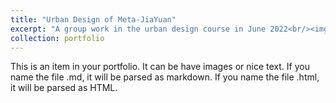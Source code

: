 ```yaml
---
title: "Urban Design of Meta-JiaYuan"
excerpt: "A group work in the urban design course in June 2022<br/><img src='/images/urbandesign-1.jpg'><img src='/images/urbandesign-2.jpg'><img src='/images/urbandesign-3.jpg'><img src='/images/urbandesign-4.jpg'>"
collection: portfolio
---
```


This is an item in your portfolio. It can be have images or nice text. If you name the file .md, it will be parsed as markdown. If you name the file .html, it will be parsed as HTML. 
